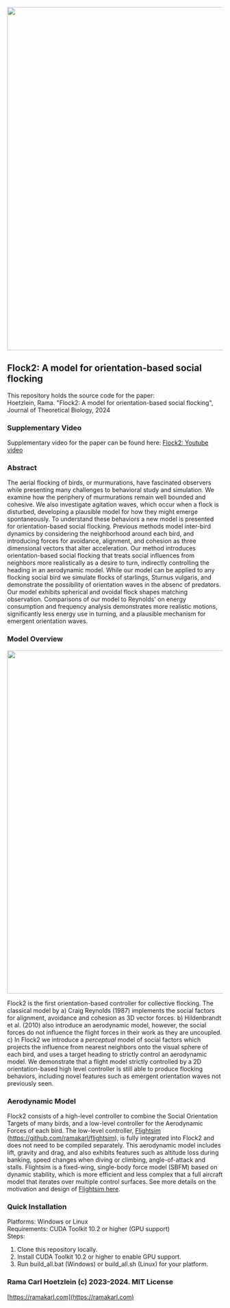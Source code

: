 <img src="https://github.com/ramakarl/Flock2/blob/main/docs/fig_flock2.jpg" width="800" />

## Flock2: A model for orientation-based social flocking

This repository holds the source code for the paper:<br>
Hoetzlein, Rama. "Flock2: A model for orientation-based social flocking", Journal of Theoretical Biology, 2024<br>

### Supplementary Video
Supplementary video for the paper can be found here:
[Flock2: Youtube video](https://www.youtube.com/watch?v=lDEXNLLCwRU)

### Abstract
The aerial flocking of birds, or murmurations, have fascinated observers while presenting many challenges to behavioral study and simulation. We examine how the periphery of murmurations remain well bounded and cohesive. We also investigate agitation waves, which occur when a flock is disturbed, developing a plausible model for how they might emerge spontaneously. To understand these behaviors a new model is presented for orientation-based social flocking. Previous methods model inter-bird dynamics by considering
the neighborhood around each bird, and introducing forces for avoidance, alignment, and cohesion as three dimensional vectors that alter acceleration. Our method introduces orientation-based social flocking that treats social influences from neighbors more realistically as a desire to turn, indirectly controlling the heading in an aerodynamic model. While our model can be applied to any flocking social bird we simulate flocks of starlings, Sturnus vulgaris, and demonstrate the possibility of orientation waves in the absenc of predators. Our model exhibits spherical and ovoidal flock shapes matching observation. Comparisons of our model to Reynolds' on energy consumption and frequency analysis demonstrates more realistic motions, significantly less energy use in turning, and a plausible mechanism for emergent orientation waves.

### Model Overview
<img src="https://github.com/ramakarl/Flock2/blob/main/docs/fig_models.png" width="800" />

Flock2 is the first orientation-based controller for collective flocking. The classical model by a) Craig Reynolds (1987) implements the social factors for alignment, avoidance and cohesion as 3D vector forces. b) Hildenbrandt et al. (2010) also introduce an aerodynamic model, however, the social forces do not influence the flight forces in their work as they are uncoupled. c) In Flock2 we introduce a *perceptual* model of social factors which projects the influence from nearest neighbors onto the visual sphere of each bird, and uses a target heading to strictly control an aerodynamic model. We demonstrate that a flight model strictly controlled by a 2D orientation-based high level controller is still able to produce flocking behaviors, including novel features such as emergent orientation waves not previously seen.  

### Aerodynamic Model
Flock2 consists of a high-level controller to combine the Social Orientation Targets of many birds, and a low-level controller for the Aerodynamic Forces of each bird. The low-level controller, [Flightsim](https://github.com/ramakarl/flightsim) (https://github.com/ramakarl/flightsim), is fully integrated into Flock2 and does not need to be compiled separately. This aerodynamic model includes lift, gravity and drag, and also exhibits features such as altitude loss during banking, speed changes when diving or climbing, angle-of-attack and stalls. Flightsim is a fixed-wing, single-body force model (SBFM) based on dynamic stability, which is more efficient and less complex that a full aircraft model that iterates over multiple control surfaces. See more details on the motivation and design of [Flightsim here](https://github.com/ramakarl/flightsim). 

### Quick Installation
Platforms: Windows or Linux<br>
Requirements: CUDA Toolkit 10.2 or higher (GPU support)<br>
Steps:<br>
1. Clone this repository locally.<br>
2. Install CUDA Toolkit 10.2 or higher to enable GPU support.<br>
2. Run build_all.bat (Windows) or build_all.sh (Linux) for your platform.<br>

### Rama Carl Hoetzlein (c) 2023-2024. MIT License
[https://ramakarl.com](https://ramakarl.com)


